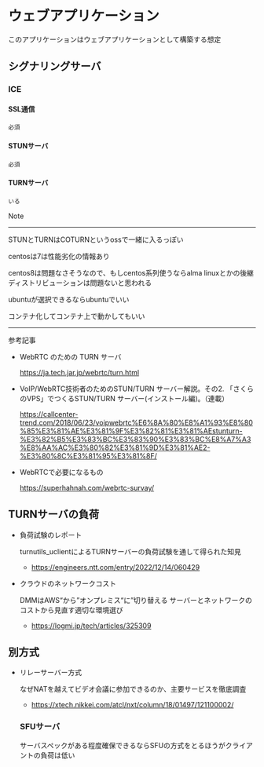# ウェブアプリケーション

このアプリケーションはウェブアプリケーションとして構築する想定

## シグナリングサーバ

  ### ICE
  #### SSL通信
    必須
  #### STUNサーバ
    必須
  #### TURNサーバ
    いる

Note
***
STUNとTURNはCOTURNというossで一緒に入るっぽい

centosは7は性能劣化の情報あり

centos8は問題なさそうなので、もしcentos系列使うならalma linuxとかの後継ディストリビューションは問題ないと思われる

ubuntuが選択できるならubuntuでいい

コンテナ化してコンテナ上で動かしてもいい
***

参考記事
  - WebRTC のための TURN サーバ

    https://ja.tech.jar.jp/webrtc/turn.html

  - VoIP/WebRTC技術者のためのSTUN/TURN サーバー解説。その2. 「さくらのVPS」でつくるSTUN/TURN サーバー(インストール編)。（連載）

    https://callcenter-trend.com/2018/06/23/voipwebrtc%E6%8A%80%E8%A1%93%E8%80%85%E3%81%AE%E3%81%9F%E3%82%81%E3%81%AEstunturn-%E3%82%B5%E3%83%BC%E3%83%90%E3%83%BC%E8%A7%A3%E8%AA%AC%E3%80%82%E3%81%9D%E3%81%AE2-%E3%80%8C%E3%81%95%E3%81%8F/

  - WebRTCで必要になるもの

    https://superhahnah.com/webrtc-survay/

## TURNサーバの負荷

- 負荷試験のレポート

  turnutils_uclientによるTURNサーバーの負荷試験を通して得られた知見

  - https://engineers.ntt.com/entry/2022/12/14/060429

- クラウドのネットワークコスト

  DMMはAWS“から”オンプレミス“に”切り替える サーバーとネットワークのコストから見直す適切な環境選び

  - https://logmi.jp/tech/articles/325309

## 別方式

- リレーサーバー方式

  なぜNATを越えてビデオ会議に参加できるのか、主要サービスを徹底調査

  - https://xtech.nikkei.com/atcl/nxt/column/18/01497/121100002/

  ### SFUサーバ

  サーバスペックがある程度確保できるならSFUの方式をとるほうがクライアントの負荷は低い
